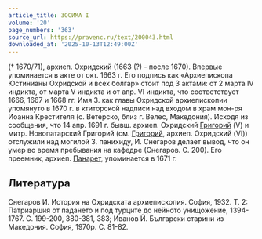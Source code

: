 ```yaml
---
article_title: ЗОСИМА I
volume: '20'
page_numbers: '363'
source_url: https://pravenc.ru/text/200043.html
downloaded_at: '2025-10-13T12:49:00Z'
---
```


(† 1670/71), архиеп. Охридский (1663 (?) - после 1670). Впервые упоминается в акте от окт. 1663 г. Его подпись как «Архиепископа Юстинианы Охридской и всех болгар» стоит под 3 актами: от 2 марта IV индикта, от марта V индикта и от апр. VI индикта, что соответствует 1666, 1667 и 1668 гг. Имя З. как главы Охридской архиепископии упомянуто в 1670 г. в ктиторской надписи над входом в храм мон-ря Иоанна Крестителя (с. Ветерско, близ г. Велес, Македония). Исходя из сообщения, что 14 апр. 1691 г. бывш. архиеп. Охридский [Григорий](https://pravenc.ru/text/Григорий.html) (V) и митр. Новопатарский Григорий (см. [Григорий](https://pravenc.ru/text/Григорий.html), архиеп. Охридский (VI)) отслужили над могилой З. панихиду, И. Снегаров делает вывод, что он умер во время пребывания на кафедре (Снегаров. С. 200). Его преемник, архиеп. [Панарет](https://pravenc.ru/text/Панарет.html), упоминается в 1671 г.

## Литература

Снегаров И. История на Охридската архиепископия. София, 1932. Т. 2: Патриаршия от падането и под турците до нейното унищожение, 1394-1767. С. 199-200, 380-381, 383; Иванов Й. Български старини из Македония. София, 1970р. С. 81-82.
